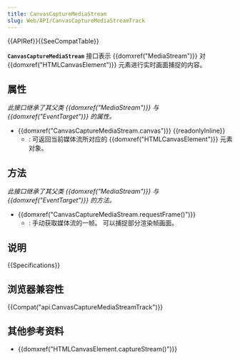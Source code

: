 ```yaml
---
title: CanvasCaptureMediaStream
slug: Web/API/CanvasCaptureMediaStreamTrack
---
```

{{APIRef}}{{SeeCompatTable}}

**`CanvasCaptureMediaStream`** 接口表示 {{domxref("MediaStream")}} 对 {{domxref("HTMLCanvasElement")}} 元素进行实时画面捕捉的内容。

## 属性

_此接口继承了其父类 {{domxref("MediaStream")}} 与 {{domxref("EventTarget")}} 的属性。_

- {{domxref("CanvasCaptureMediaStream.canvas")}} {{readonlyInline}}
  - : 可返回当前媒体流所对应的 {{domxref("HTMLCanvasElement")}} 元素对象。

## 方法

_此接口继承了其父类 {{domxref("MediaStream")}} 与 {{domxref("EventTarget")}} 的方法。_

- {{domxref("CanvasCaptureMediaStream.requestFrame()")}}
  - : 手动获取媒体流的一帧。 可以捕捉部分渲染帧画面。

## 说明

{{Specifications}}

## 浏览器兼容性

{{Compat("api.CanvasCaptureMediaStreamTrack")}}

## 其他参考资料

- {{domxref("HTMLCanvasElement.captureStream()")}}
